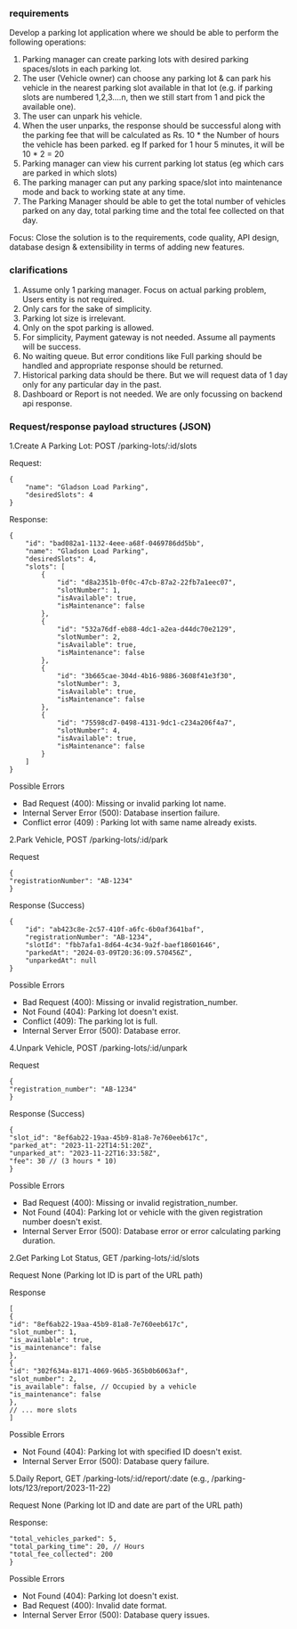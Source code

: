 ### requirements

Develop a parking lot application where we should be able to perform the following operations:
1) Parking manager can create parking lots with desired parking spaces/slots in each parking lot.
2) The user (Vehicle owner) can choose any parking lot & can park his vehicle in the nearest parking slot available in that lot 
(e.g. if parking slots are numbered 1,2,3....n, then we still start from 1 and pick the available one).
3) The user can unpark his vehicle.
4) When the user unparks, the response should be successful along with the parking fee that will be calculated as Rs. 10 * the Number of hours the vehicle has been parked. eg If parked for 1 hour 5 minutes, it will be 10 * 2 = 20
5) Parking manager can view his current parking lot status (eg which cars are parked in which slots)
6) The parking manager can put any parking space/slot into maintenance mode and back to working state at any time.
7) The Parking Manager should be able to get the total number of vehicles parked on any day, total parking time and the total fee collected on that day.

Focus: Close the solution is to the requirements, code quality, API design, database design & extensibility in terms of adding new features.


### clarifications

1) Assume only 1 parking manager. Focus on actual parking problem, Users entity is not required.
2) Only cars for the sake of simplicity.
3) Parking lot size is irrelevant.
4) Only on the spot parking is allowed.
5) For simplicity, Payment gateway is not needed. Assume all payments will be success.
6) No waiting queue. But error conditions like Full parking should be handled and appropriate response should be returned.
7) Historical parking data should be there. But we will request data of 1 day only for any particular day in the past.
8) Dashboard or Report is not needed. We are only focussing on backend api response.

### Request/response payload structures (JSON)

1.Create A Parking Lot: POST /parking-lots/:id/slots

Request: 
```
{
    "name": "Gladson Load Parking",
    "desiredSlots": 4
}
```
Response:

```
{
    "id": "bad082a1-1132-4eee-a68f-0469786dd5bb",
    "name": "Gladson Load Parking",
    "desiredSlots": 4,
    "slots": [
        {
            "id": "d8a2351b-0f0c-47cb-87a2-22fb7a1eec07",
            "slotNumber": 1,
            "isAvailable": true,
            "isMaintenance": false
        },
        {
            "id": "532a76df-eb88-4dc1-a2ea-d44dc70e2129",
            "slotNumber": 2,
            "isAvailable": true,
            "isMaintenance": false
        },
        {
            "id": "3b665cae-304d-4b16-9886-3608f41e3f30",
            "slotNumber": 3,
            "isAvailable": true,
            "isMaintenance": false
        },
        {
            "id": "75598cd7-0498-4131-9dc1-c234a206f4a7",
            "slotNumber": 4,
            "isAvailable": true,
            "isMaintenance": false
        }
    ]
}
```

Possible Errors
* Bad Request (400): Missing or invalid parking lot name.
* Internal Server Error (500): Database insertion failure.
* Conflict error (409) : Parking lot with same name already exists.


2.Park Vehicle, POST /parking-lots/:id/park

Request
```
{
"registrationNumber": "AB-1234"
}
```

Response (Success)
```
{
    "id": "ab423c8e-2c57-410f-a6fc-6b0af3641baf",
    "registrationNumber": "AB-1234",
    "slotId": "fbb7afa1-8d64-4c34-9a2f-baef18601646",
    "parkedAt": "2024-03-09T20:36:09.570456Z",
    "unparkedAt": null
}
```

Possible Errors
* Bad Request (400): Missing or invalid registration_number.
* Not Found (404): Parking lot doesn't exist.
* Conflict (409): The parking lot is full.
* Internal Server Error (500): Database error.

4.Unpark Vehicle, POST /parking-lots/:id/unpark

Request
```
{
"registration_number": "AB-1234"
}
```


Response (Success)
```
{
"slot_id": "8ef6ab22-19aa-45b9-81a8-7e760eeb617c",
"parked_at": "2023-11-22T14:51:20Z",
"unparked_at": "2023-11-22T16:33:58Z",
"fee": 30 // (3 hours * 10)
}
```

Possible Errors
* Bad Request (400): Missing or invalid registration_number.
* Not Found (404): Parking lot or vehicle with the given registration number doesn't exist.
* Internal Server Error (500): Database error or error calculating parking duration.

2.Get Parking Lot Status, GET /parking-lots/:id/slots

Request None (Parking lot ID is part of the URL path)

Response
```
[
{
"id": "8ef6ab22-19aa-45b9-81a8-7e760eeb617c",
"slot_number": 1,
"is_available": true,
"is_maintenance": false
},
{
"id": "302f634a-8171-4069-96b5-365b0b6063af",
"slot_number": 2,
"is_available": false, // Occupied by a vehicle
"is_maintenance": false
},
// ... more slots
]
```

Possible Errors
* Not Found (404): Parking lot with specified ID doesn't exist.
* Internal Server Error (500): Database query failure.

5.Daily Report, GET /parking-lots/:id/report/:date (e.g., /parking-lots/123/report/2023-11-22)

Request None (Parking lot ID and date are part of the URL path)

Response:

```{
"total_vehicles_parked": 5,
"total_parking_time": 20, // Hours
"total_fee_collected": 200
}
```

Possible Errors
* Not Found (404): Parking lot doesn't exist.
* Bad Request (400): Invalid date format.
* Internal Server Error (500): Database query issues.
